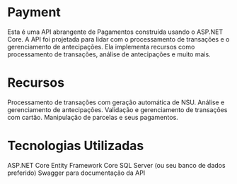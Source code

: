# Payment
Esta é uma API abrangente de Pagamentos construída usando o ASP.NET Core. A API foi projetada para lidar com o processamento de transações e o gerenciamento de antecipações. Ela implementa recursos como processamento de transações, análise de antecipações e muito mais.

# Recursos

Processamento de transações com geração automática de NSU.
Análise e gerenciamento de antecipações.
Validação e gerenciamento de transações com cartão.
Manipulação de parcelas e seus pagamentos.

# Tecnologias Utilizadas
ASP.NET Core
Entity Framework Core
SQL Server (ou seu banco de dados preferido)
Swagger para documentação da API
